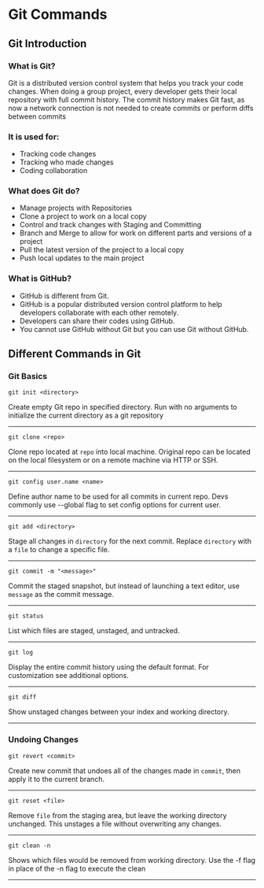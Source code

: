 # Git Commands

## Git Introduction

### What is Git?
Git is a distributed version control system that helps you track your code changes.
When doing a group project, every developer gets their local repository with full commit history. The commit history makes Git fast, as now a network connection is not needed to create commits or perform diffs between commits

### It is used for:
- Tracking code changes
- Tracking who made changes
- Coding collaboration

### What does Git do?
- Manage projects with Repositories
- Clone a project to work on a local copy
- Control and track changes with Staging and Committing
- Branch and Merge to allow for work on different parts and versions of a project
- Pull the latest version of the project to a local copy
- Push local updates to the main project

### What is GitHub?
- GitHub is different from Git.
- GitHub is a popular distributed version control platform to help developers collaborate with each other remotely.
- Developers can share their codes using GitHub.
- You cannot use GitHub without Git but you can use Git without GitHub.

## Different Commands in Git

### Git Basics
```
git init <directory>
```
Create empty Git repo in specified directory. Run with no arguments to initialize the current directory as a git repository

--------------------------------------------------------------------------------------------------------------------------------------------------------

```
git clone <repo>
```
Clone repo located at ```repo``` into local machine. Original repo can be located on the local filesystem or on a remote machine via HTTP or SSH.

-------------------------------------------------------------------------------------------------------------------------------------------------------

```
git config user.name <name>
```
Define author name to be used for all commits in current repo. Devs commonly use --global flag to set config options for current user.

-------------------------------------------------------------------------------------------------------------------------------------------------------

```
git add <directory>
```
Stage all changes in ```directory``` for the next commit. Replace ```directory``` with a ```file``` to change a specific file.

-------------------------------------------------------------------------------------------------------------------------------------------------------

```
git commit -m "<message>"
```
Commit the staged snapshot, but instead of launching a text editor, use ```message``` as the commit message.

-------------------------------------------------------------------------------------------------------------------------------------------------------

```
git status
```
List which files are staged, unstaged, and untracked.

-------------------------------------------------------------------------------------------------------------------------------------------------------

```
git log
```
Display the entire commit history using the default format. For customization see additional options.

-------------------------------------------------------------------------------------------------------------------------------------------------------

```
git diff
```
Show unstaged changes between your index and working directory.

-------------------------------------------------------------------------------------------------------------------------------------------------------

### Undoing Changes
```
git revert <commit>
```
Create new commit that undoes all of the changes made in ```commit```, then apply it to the current branch.

-------------------------------------------------------------------------------------------------------------------------------------------------------

```
git reset <file>
```
Remove ```file``` from the staging area, but leave the working directory unchanged. This unstages a file without overwriting any changes.

-------------------------------------------------------------------------------------------------------------------------------------------------------

```
git clean -n
```
Shows which files would be removed from working directory. Use the -f flag in place of the -n flag to execute the clean

-------------------------------------------------------------------------------------------------------------------------------------------------------

